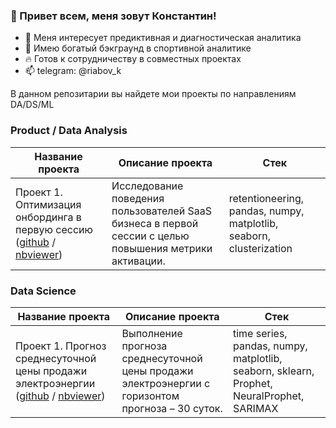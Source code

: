 ### 👋 Привет всем, меня зовут Константин!
- 👀 Меня интересует предиктивная и диагностическая аналитика
- 🦾 Имею богатый бэкграунд в спортивной аналитике
- 🔥 Готов к сотрудничеству в совместных проектах
- 📫 telegram: @riabov_k



В данном репозитарии вы найдете мои проекты по направлениям DA/DS/ML


### Product / Data Analysis

| **Название проекта** | **Описание проекта** |  **Стек** |
| -------------------- | --------------------- | --------------------- |
| Проект 1. Оптимизация онбординга в первую сессию ([github](https://github.com/RiabovK/Onboarding-optimization-in-the-first-session) / [nbviewer](https://nbviewer.org/github/RiabovK/Onboarding-optimization-in-the-first-session/blob/main/Onboarding_optimization_in_the_first_session.ipynb)) | Исследование поведения пользователей SaaS бизнеса в первой сессии с целью повышения метрики активации. |  retentioneering, pandas, numpy, matplotlib, seaborn, clusterization |


### Data Science

| **Название проекта** | **Описание проекта** |  **Стек** |
| -------------------- | --------------------- | --------------------- |
| Проект 1. Прогноз среднесуточной цены продажи электроэнергии ([github](https://github.com/RiabovK/Forecast-of-the-average-daily-selling-price-of-electricity) / [nbviewer](https://nbviewer.org/github/RiabovK/Forecast-of-the-average-daily-selling-price-of-electricity/blob/main/Forecast_of_the_average_daily_selling_price_of_electricity.ipynb)) | Выполнение прогноза среднесуточной цены продажи электроэнергии с горизонтом прогноза – 30 суток. |  time series, pandas, numpy, matplotlib, seaborn, sklearn, Prophet, NeuralProphet, SARIMAX |



<!--
**RiabovK/RiabovK** is a ✨ _special_ ✨ repository because its `README.md` (this file) appears on your GitHub profile.

__________________________________________________________________________________________________________________________

Here are some ideas to get you started:

- 🔭 I’m currently working on ...
- 🌱 I’m currently learning ...
- 👯 I’m looking to collaborate on ...
- 🤔 I’m looking for help with ...
- 💬 Ask me about ...
- 📫 How to reach me: ...
- 😄 Pronouns: ...
- ⚡ Fun fact: ...
- 💰 Мое резюме [здесь](https://docs.google.com/document/d/1YBsV5SZXDAgRQqwkORiHcPVOQzCcFKeTcwOIYrbRvL8/edit?usp=sharing).

More emoji 🕶️
https://github.com/ikatyang/emoji-cheat-sheet/blob/master/README.md

I'm ..., an entusiastic full stack developer looking forward to contribute for the open source community
-->
